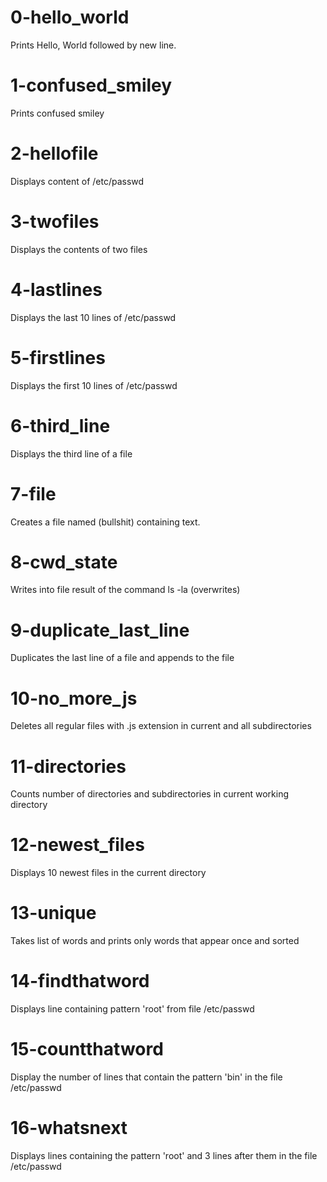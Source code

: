 # 0-hello_world
Prints Hello, World followed by new line.

# 1-confused_smiley
Prints confused smiley

# 2-hellofile
Displays content of /etc/passwd

# 3-twofiles
Displays the contents of two files

# 4-lastlines
Displays the last 10 lines of /etc/passwd

# 5-firstlines
Displays the first 10 lines of /etc/passwd

# 6-third_line
Displays the third line of a file

# 7-file
Creates a file named (bullshit) containing text.

# 8-cwd_state
Writes into file result of the command ls -la (overwrites)

# 9-duplicate_last_line
Duplicates the last line of a file and appends to the file

# 10-no_more_js
Deletes all regular files with .js extension in current and all subdirectories

# 11-directories
Counts number of directories and subdirectories in current working directory

# 12-newest_files
Displays 10 newest files in the current directory

# 13-unique
Takes list of words and prints only words that appear once and sorted

# 14-findthatword
Displays line containing pattern 'root' from file /etc/passwd

# 15-countthatword
Display the number of lines that contain the pattern 'bin' in the file /etc/passwd

# 16-whatsnext
Displays lines containing the pattern 'root' and 3 lines after them in the file /etc/passwd
